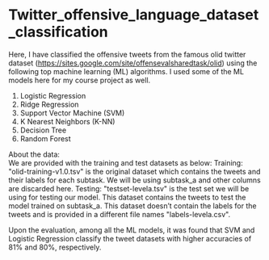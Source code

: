# Twitter_offensive_language_dataset_classification

Here, I have classified the offensive tweets from the famous olid twitter dataset (https://sites.google.com/site/offensevalsharedtask/olid) using the following top machine learning (ML) algorithms. I used some of the ML models here for my course project as well.
1. Logistic Regression
2. Ridge Regression
3. Support Vector Machine (SVM)
4. K Nearest Neighbors (K-NN)
5. Decision Tree
6. Random Forest

About the data:\
We are provided with the training and test datasets as below:
Training: "olid-training-v1.0.tsv" is the original dataset which contains the tweets and their labels for each subtask. We will be using subtask_a and other columns are discarded here.
Testing: "testset-levela.tsv" is the test set we will be using for testing our model. This dataset contains the tweets to test the model trained on subtask_a. This dataset doesn’t contain the labels for the tweets and is provided in a different file names "labels-levela.csv".


Upon the evaluation, among all the ML models, it was found that SVM and Logistic Regression classify the tweet datasets with higher accuracies of 81% and 80%, respectively.
